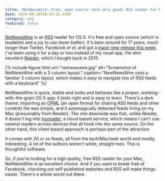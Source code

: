 ```yaml
---
title: 'NetNewsWire: Free, open source (and very good) RSS reader for Mac'
date: 2019-08-28T08:43:22.439Z
category: web
featured: false
---
```

[NetNewsWire](https://ranchero.com/netnewswire/) is an <abbr title="Really Simple Syndication">RSS</abbr> reader for OS X. It's free and open source (which is laudable) and a joy to use (even better). It's been around for 17 years, much longer than Twitter, Facebook <i>et al</i>, and got a [major new release this week](https://inessential.com/2019/08/27/how_release_day_went). I've been using it for a day or two instead of my usual app, the also excellent [Reeder](https://www.reederapp.com/), which I bought back in 2015.

{% include figure.html url="netnewswire.jpg" alt="Screenshot of NetNewsWire with a 3 column layout." caption="NewNewsWire uses a familiar 3 column layout, which makes it easy to navigate lots of RSS feeds with a keyboard" %}

NetNewsWire is quick, stable and looks and behaves like a _proper_, working-with-the-grain OS X app; it _feels_ right and is easy to learn. There's a dark theme. Importing an <abbr title="Outline Processor Markup Language">OPML</abbr> (an open format for sharing RSS feeds and other content) file was simple, and it automagically detected feeds living on my Mac (presumably from Reeder). The one downside was that, unlike Reeder, it doesn't log into [Inoreader](https://inoreader.com), a cloud based service, which means I can't use several readers across devices that all hook into the same source. On the other hand, this client-based approach is perhaps part of the attraction.

It comes with 20 or so feeds, all from the tech/Mac/web world and mostly interesting. A lot of the authors weren't white, straight men. This is thoughtful software.

So, if you're looking for a high quality, free RSS reader for your Mac, NetNewsWire is an excellent choice. And if you want to break free of Facebook, checking out self-published websites and RSS will make things easier. There's a whole world out there.
